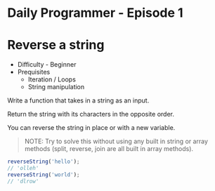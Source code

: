 # Daily Programmer - Episode 1

# Reverse a string

* Difficulty - Beginner
* Prequisites
  * Iteration / Loops
  * String manipulation

Write a function that takes in a string as an input.

Return the string with its characters in the opposite order.

You can reverse the string in place or with a new variable.

>NOTE: Try to solve this without using any built in string or array methods (split, reverse, join are all built in array methods).

```js
reverseString('hello');
// 'olleh'
reverseString('world');
// 'dlrow'
```